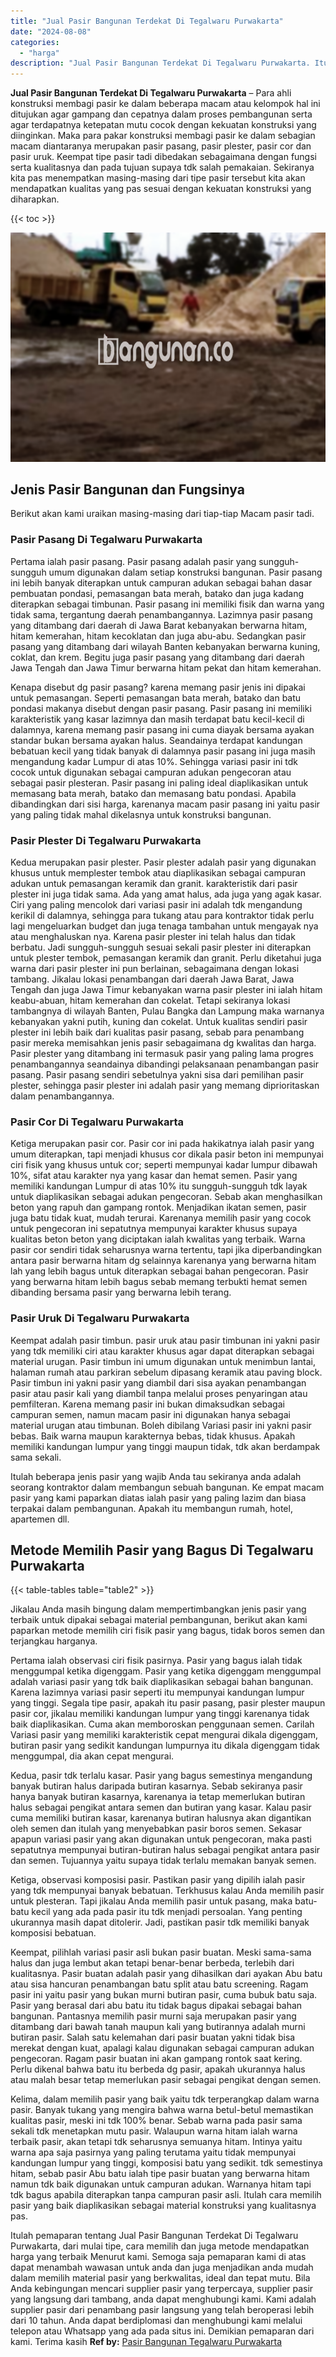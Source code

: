 ```yaml
---
title: "Jual Pasir Bangunan Terdekat Di Tegalwaru Purwakarta"
date: "2024-08-08"
categories: 
  - "harga"
description: "Jual Pasir Bangunan Terdekat Di Tegalwaru Purwakarta. Itulah pemaparan tentang Jual Pasir Bangunan Terdekat Di Tegalwaru Purwakarta, dari mulai tipe, cara me..."
---
```


**Jual Pasir Bangunan Terdekat Di Tegalwaru Purwakarta** – Para ahli konstruksi membagi pasir ke dalam beberapa macam atau kelompok hal ini ditujukan agar gampang dan cepatnya dalam proses pembangunan serta agar terdapatnya ketepatan mutu cocok dengan kekuatan konstruksi yang diinginkan. Maka para pakar konstruksi membagi pasir ke dalam sebagian macam diantaranya merupakan pasir pasang, pasir plester, pasir cor dan pasir uruk. Keempat tipe pasir tadi dibedakan sebagaimana dengan fungsi serta kualitasnya dan pada tujuan supaya tdk salah pemakaian. Sekiranya kita pas menempatkan masing-masing dari tipe pasir tersebut kita akan mendapatkan kualitas yang pas sesuai dengan kekuatan konstruksi yang diharapkan.

{{< toc >}}

![Jual Pasir Bangunan Terdekat Di Tegalwaru Purwakarta](/images/jual-pasir-bangunan-11.png)

## Jenis Pasir Bangunan dan Fungsinya

Berikut akan kami uraikan masing-masing dari tiap-tiap Macam pasir tadi.

### Pasir Pasang Di Tegalwaru Purwakarta

Pertama ialah pasir pasang. Pasir pasang adalah pasir yang sungguh-sungguh umum digunakan dalam setiap konstruksi bangunan. Pasir pasang ini lebih banyak diterapkan untuk campuran adukan sebagai bahan dasar pembuatan pondasi, pemasangan bata merah, batako dan juga kadang diterapkan sebagai timbunan. Pasir pasang ini memiliki fisik dan warna yang tidak sama, tergantung daerah penambangannya. Lazimnya pasir pasang yang ditambang dari daerah di Jawa Barat kebanyakan berwarna hitam, hitam kemerahan, hitam kecoklatan dan juga abu-abu. Sedangkan pasir pasang yang ditambang dari wilayah Banten kebanyakan berwarna kuning, coklat, dan krem. Begitu juga pasir pasang yang ditambang dari daerah Jawa Tengah dan Jawa Timur berwarna hitam pekat dan hitam kemerahan.

Kenapa disebut dg pasir pasang? karena memang pasir jenis ini dipakai untuk pemasangan. Seperti pemasangan bata merah, batako dan batu pondasi makanya disebut dengan pasir pasang. Pasir pasang ini memiliki karakteristik yang kasar lazimnya dan masih terdapat batu kecil-kecil di dalamnya, karena memang pasir pasang ini cuma diayak bersama ayakan standar bukan bersama ayakan halus. Seandainya terdapat kandungan bebatuan kecil yang tidak banyak di dalamnya pasir pasang ini juga masih mengandung kadar Lumpur di atas 10%. Sehingga variasi pasir ini tdk cocok untuk digunakan sebagai campuran adukan pengecoran atau sebagai pasir plesteran. Pasir pasang ini paling ideal diaplikasikan untuk memasang bata merah, batako dan memasang batu pondasi. Apabila dibandingkan dari sisi harga, karenanya macam pasir pasang ini yaitu pasir yang paling tidak mahal dikelasnya untuk konstruksi bangunan.

### Pasir Plester Di Tegalwaru Purwakarta

Kedua merupakan pasir plester. Pasir plester adalah pasir yang digunakan khusus untuk memplester tembok atau diaplikasikan sebagai campuran adukan untuk pemasangan keramik dan granit. karakteristik dari pasir plester ini juga tidak sama. Ada yang amat halus, ada juga yang agak kasar. Ciri yang paling mencolok dari variasi pasir ini adalah tdk mengandung kerikil di dalamnya, sehingga para tukang atau para kontraktor tidak perlu lagi mengeluarkan budget dan juga tenaga tambahan untuk mengayak nya atau menghaluskan nya. Karena pasir plester ini telah halus dan tidak berbatu. Jadi sungguh-sungguh sesuai sekali pasir plester ini diterapkan untuk plester tembok, pemasangan keramik dan granit. Perlu diketahui juga warna dari pasir plester ini pun berlainan, sebagaimana dengan lokasi tambang. Jikalau lokasi penambangan dari daerah Jawa Barat, Jawa Tengah dan juga Jawa Timur kebanyakan warna pasir plester ini ialah hitam keabu-abuan, hitam kemerahan dan cokelat. Tetapi sekiranya lokasi tambangnya di wilayah Banten, Pulau Bangka dan Lampung maka warnanya kebanyakan yakni putih, kuning dan cokelat. Untuk kualitas sendiri pasir plester ini lebih baik dari kualitas pasir pasang, sebab para penambang pasir mereka memisahkan jenis pasir sebagaimana dg kwalitas dan harga. Pasir plester yang ditambang ini termasuk pasir yang paling lama progres penambangannya seandainya dibandingi pelaksanaan penambangan pasir pasang. Pasir pasang sendiri sebetulnya yakni sisa dari pemilihan pasir plester, sehingga pasir plester ini adalah pasir yang memang diprioritaskan dalam penambangannya.

### Pasir Cor Di Tegalwaru Purwakarta

Ketiga merupakan pasir cor. Pasir cor ini pada hakikatnya ialah pasir yang umum diterapkan, tapi menjadi khusus cor dikala pasir beton ini mempunyai ciri fisik yang khusus untuk cor; seperti mempunyai kadar lumpur dibawah 10%, sifat atau karakter nya yang kasar dan hemat semen. Pasir yang memiliki kandungan Lumpur di atas 10% itu sungguh-sungguh tdk layak untuk diaplikasikan sebagai adukan pengecoran. Sebab akan menghasilkan beton yang rapuh dan gampang rontok. Menjadikan ikatan semen, pasir juga batu tidak kuat, mudah terurai. Karenanya memilih pasir yang cocok untuk pengecoran ini sepatutnya mempunyai karakter khusus supaya kualitas beton beton yang diciptakan ialah kwalitas yang terbaik. Warna pasir cor sendiri tidak seharusnya warna tertentu, tapi jika diperbandingkan antara pasir berwarna hitam dg selainnya karenanya yang berwarna hitam lah yang lebih bagus untuk diterapkan sebagai bahan pengecoran. Pasir yang berwarna hitam lebih bagus sebab memang terbukti hemat semen dibanding bersama pasir yang berwarna lebih terang.

### Pasir Uruk Di Tegalwaru Purwakarta

Keempat adalah pasir timbun. pasir uruk atau pasir timbunan ini yakni pasir yang tdk memiliki ciri atau karakter khusus agar dapat diterapkan sebagai material urugan. Pasir timbun ini umum digunakan untuk menimbun lantai, halaman rumah atau parkiran sebelum dipasang keramik atau paving block. Pasir timbun ini yakni pasir yang diambil dari sisa ayakan penambangan pasir atau pasir kali yang diambil tanpa melalui proses penyaringan atau pemfilteran. Karena memang pasir ini bukan dimaksudkan sebagai campuran semen, namun macam pasir ini digunakan hanya sebagai material urugan atau timbunan. Boleh dibilang Variasi pasir ini yakni pasir bebas. Baik warna maupun karakternya bebas, tidak khusus. Apakah memiliki kandungan lumpur yang tinggi maupun tidak, tdk akan berdampak sama sekali.

Itulah beberapa jenis pasir yang wajib Anda tau sekiranya anda adalah seorang kontraktor dalam membangun sebuah bangunan. Ke empat macam pasir yang kami paparkan diatas ialah pasir yang paling lazim dan biasa terpakai dalam pembangunan. Apakah itu membangun rumah, hotel, apartemen dll.

## Metode Memilih Pasir yang Bagus Di Tegalwaru Purwakarta

{{< table-tables table="table2" >}}

Jikalau Anda masih bingung dalam mempertimbangkan jenis pasir yang terbaik untuk dipakai sebagai material pembangunan, berikut akan kami paparkan metode memilih ciri fisik pasir yang bagus, tidak boros semen dan terjangkau harganya.

Pertama ialah observasi ciri fisik pasirnya. Pasir yang bagus ialah tidak menggumpal ketika digenggam. Pasir yang ketika digenggam menggumpal adalah variasi pasir yang tdk baik diaplikasikan sebagai bahan bangunan. Karena lazimnya variasi pasir seperti itu mempunyai kandungan lumpur yang tinggi. Segala tipe pasir, apakah itu pasir pasang, pasir plester maupun pasir cor, jikalau memiliki kandungan lumpur yang tinggi karenanya tidak baik diaplikasikan. Cuma akan memboroskan penggunaan semen. Carilah Variasi pasir yang memiliki karakteristik cepat mengurai dikala digenggam, butiran pasir yang sedikit kandungan lumpurnya itu dikala digenggam tidak menggumpal, dia akan cepat mengurai.

Kedua, pasir tdk terlalu kasar. Pasir yang bagus semestinya mengandung banyak butiran halus daripada butiran kasarnya. Sebab sekiranya pasir hanya banyak butiran kasarnya, karenanya ia tetap memerlukan butiran halus sebagai pengikat antara semen dan butiran yang kasar. Kalau pasir cuma memiliki butiran kasar, karenanya butiran halusnya akan digantikan oleh semen dan itulah yang menyebabkan pasir boros semen. Sekasar apapun variasi pasir yang akan digunakan untuk pengecoran, maka pasti sepatutnya mempunyai butiran-butiran halus sebagai pengikat antara pasir dan semen. Tujuannya yaitu supaya tidak terlalu memakan banyak semen.

Ketiga, observasi komposisi pasir. Pastikan pasir yang dipilih ialah pasir yang tdk mempunyai banyak bebatuan. Terkhusus kalau Anda memilih pasir untuk plesteran. Tapi jikalau Anda memilih pasir untuk pasang, maka batu-batu kecil yang ada pada pasir itu tdk menjadi persoalan. Yang penting ukurannya masih dapat ditolerir. Jadi, pastikan pasir tdk memiliki banyak komposisi bebatuan.

Keempat, pilihlah variasi pasir asli bukan pasir buatan. Meski sama-sama halus dan juga lembut akan tetapi benar-benar berbeda, terlebih dari kualitasnya. Pasir buatan adalah pasir yang dihasilkan dari ayakan Abu batu atau sisa hancuran penambangan batu split atau batu screening. Ragam pasir ini yaitu pasir yang bukan murni butiran pasir, cuma bubuk batu saja. Pasir yang berasal dari abu batu itu tidak bagus dipakai sebagai bahan bangunan. Pantasnya memilih pasir murni saja merupakan pasir yang ditambang dari bawah tanah maupun kali yang butirannya adalah murni butiran pasir. Salah satu kelemahan dari pasir buatan yakni tidak bisa merekat dengan kuat, apalagi kalau digunakan sebagai campuran adukan pengecoran. Ragam pasir buatan ini akan gampang rontok saat kering. Perlu dikenal bahwa batu itu berbeda dg pasir, apakah ukurannya halus atau malah besar tetap memerlukan pasir sebagai pengikat dengan semen.

Kelima, dalam memilih pasir yang baik yaitu tdk terperangkap dalam warna pasir. Banyak tukang yang mengira bahwa warna betul-betul memastikan kualitas pasir, meski ini tdk 100% benar. Sebab warna pada pasir sama sekali tdk menetapkan mutu pasir. Walaupun warna hitam ialah warna terbaik pasir, akan tetapi tdk seharusnya semuanya hitam. Intinya yaitu warna apa saja pasirnya yang paling terutama yaitu tidak mempunyai kandungan lumpur yang tinggi, komposisi batu yang sedikit. tdk semestinya hitam, sebab pasir Abu batu ialah tipe pasir buatan yang berwarna hitam namun tdk baik digunakan untuk campuran adukan. Warnanya hitam tapi tdk bagus apabila diterapkan tanpa campuran pasir asli. Itulah cara memilih pasir yang baik diaplikasikan sebagai material konstruksi yang kualitasnya pas.

Itulah pemaparan tentang Jual Pasir Bangunan Terdekat Di Tegalwaru Purwakarta, dari mulai tipe, cara memilih dan juga metode mendapatkan harga yang terbaik Menurut kami. Semoga saja pemaparan kami di atas dapat menambah wawasan untuk anda dan juga menjadikan anda mudah dalam memilih material pasir yang berkwalitas, ideal dan tepat mutu. Bila Anda kebingungan mencari supplier pasir yang terpercaya, supplier pasir yang langsung dari tambang, anda dapat menghubungi kami. Kami adalah supplier pasir dari penambang pasir langsung yang telah beroperasi lebih dari 10 tahun. Anda dapat berdiplomasi dan menghubungi kami melalui telepon atau Whatsapp yang ada pada situs ini. Demikian pemaparan dari kami. Terima kasih
**Ref by:** [Pasir Bangunan Tegalwaru Purwakarta](https://id.wikipedia.org/wiki/Pasir)

